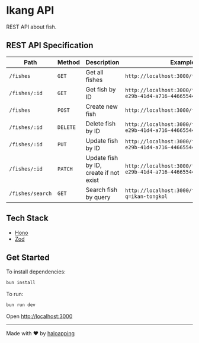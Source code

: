 # Ikang API

REST API about fish.

## REST API Specification

| Path             | Method   | Description                            | Example                                                             |
| ---------------- | -------- | -------------------------------------- | ------------------------------------------------------------------- |
| `/fishes`        | `GET`    | Get all fishes                         | `http://localhost:3000/fishes`                                      |
| `/fishes/:id`    | `GET`    | Get fish by ID                         | `http://localhost:3000/fishes/550e8400-e29b-41d4-a716-446655440000` |
| `/fishes`        | `POST`   | Create new fish                        | `http://localhost:3000/fishes`                                      |
| `/fishes/:id`    | `DELETE` | Delete fish by ID                      | `http://localhost:3000/fishes/550e8400-e29b-41d4-a716-446655440000` |
| `/fishes/:id`    | `PUT`    | Update fish by ID                      | `http://localhost:3000/fishes/550e8400-e29b-41d4-a716-446655440000` |
| `/fishes/:id`    | `PATCH`  | Update fish by ID, create if not exist | `http://localhost:3000/fishes/550e8400-e29b-41d4-a716-446655440000` |
| `/fishes/search` | `GET`    | Search fish by query                   | `http://localhost:3000/fishes/search?q=ikan-tongkol`                |

## Tech Stack

- [Hono](https://hono.dev/)
- [Zod](https://zod.dev/)

## Get Started

To install dependencies:

```sh
bun install
```

To run:

```sh
bun run dev
```

Open [http://localhost:3000](http://localhost:3000)

---

Made with ❤️ by [haloapping](https://haloapping.com/)
